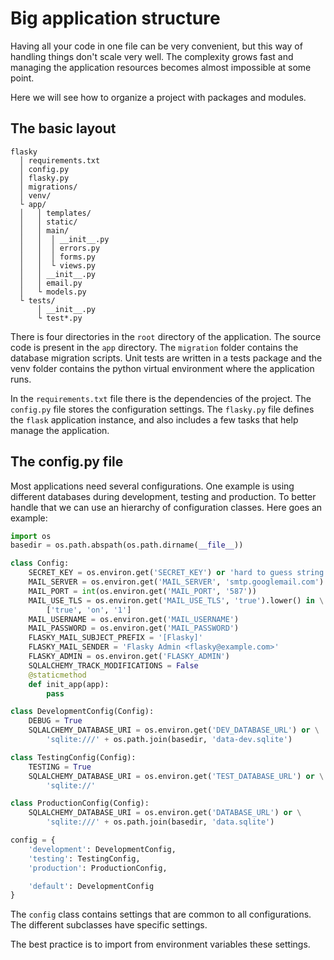 # Big application structure
Having all your code in one file can be very convenient, but this way of handling things don't scale very well. The complexity grows fast and managing the application resources becomes almost impossible at some point.

Here we will see how to organize a project with packages and modules.

## The basic layout

```
flasky
  │ requirements.txt
  │ config.py
  │ flasky.py
  │ migrations/
  │ venv/
  └ app/
  │   │ templates/
  │   │ static/
  │   │ main/
  │   │  │ __init__.py
  │   │  │ errors.py
  │   │  │ forms.py
  │   │  └ views.py
  │   │ __init__.py
  │   │ email.py
  │   └ models.py
  └ tests/
      │ __init__.py
      └ test*.py
```

There is four directories in the `root` directory of the application. The source code is present in the `app` directory. The `migration` folder contains the database migration scripts. Unit tests are written in a tests package and the venv folder contains the python virtual environment where the application runs.

In the `requirements.txt` file there is the dependencies of the project. The `config.py` file stores the configuration settings. The `flasky.py` file defines the `flask` application instance, and also includes a few tasks that help manage the application.

## The config.py file
Most applications need several configurations. One example is using different databases during development, testing and production. To better handle that we can use an hierarchy of configuration classes.
Here goes an example:

```python
import os
basedir = os.path.abspath(os.path.dirname(__file__))

class Config:
    SECRET_KEY = os.environ.get('SECRET_KEY') or 'hard to guess string'
    MAIL_SERVER = os.environ.get('MAIL_SERVER', 'smtp.googlemail.com')
    MAIL_PORT = int(os.environ.get('MAIL_PORT', '587'))
    MAIL_USE_TLS = os.environ.get('MAIL_USE_TLS', 'true').lower() in \
        ['true', 'on', '1']
    MAIL_USERNAME = os.environ.get('MAIL_USERNAME')
    MAIL_PASSWORD = os.environ.get('MAIL_PASSWORD')
    FLASKY_MAIL_SUBJECT_PREFIX = '[Flasky]'
    FLASKY_MAIL_SENDER = 'Flasky Admin <flasky@example.com>'
    FLASKY_ADMIN = os.environ.get('FLASKY_ADMIN')
    SQLALCHEMY_TRACK_MODIFICATIONS = False
    @staticmethod
    def init_app(app):
        pass

class DevelopmentConfig(Config):
    DEBUG = True
    SQLALCHEMY_DATABASE_URI = os.environ.get('DEV_DATABASE_URL') or \
        'sqlite:///' + os.path.join(basedir, 'data-dev.sqlite')

class TestingConfig(Config):
    TESTING = True
    SQLALCHEMY_DATABASE_URI = os.environ.get('TEST_DATABASE_URL') or \
        'sqlite://'

class ProductionConfig(Config):
    SQLALCHEMY_DATABASE_URI = os.environ.get('DATABASE_URL') or \
        'sqlite:///' + os.path.join(basedir, 'data.sqlite')

config = {
    'development': DevelopmentConfig,
    'testing': TestingConfig,
    'production': ProductionConfig,

    'default': DevelopmentConfig
}
```

The `config` class contains settings that are common to all configurations. The different subclasses have specific settings.

The best practice is to import from environment variables these settings.


